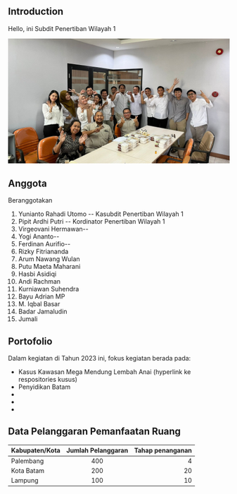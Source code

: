 ## Introduction

Hello, ini Subdit Penertiban Wilayah 1

![rombongan lenong](image/Rombongan_lenong.jpeg)

## Anggota

Beranggotakan

1. Yunianto Rahadi Utomo -- Kasubdit Penertiban Wilayah 1
2. Pipit Ardhi Putri -- Kordinator Penertiban Wilayah 1
3. Virgeovani Hermawan--
4. Yogi Ananto--
5. Ferdinan Aurifio--
6. Rizky Fitriananda
7. Arum Nawang Wulan
8. Putu Maeta Maharani
9. Hasbi Asidiqi
10. Andi Rachman
11. Kurniawan Suhendra
12. Bayu Adrian MP
13. M. Iqbal Basar
14. Badar Jamaludin
15. Jumali

## Portofolio

Dalam kegiatan di Tahun 2023 ini, fokus kegiatan berada pada:

- Kasus Kawasan Mega Mendung Lembah Anai (hyperlink ke respositories kusus)
- Penyidikan Batam
-
-
-

## Data Pelanggaran Pemanfaatan Ruang

| Kabupaten/Kota | Jumlah Pelanggaran | Tahap penanganan |
| -------------- | :----------------: | ---------------: |
| Palembang      |        400         |                4 |
| Kota Batam     |        200         |               20 |
| Lampung        |        100         |               10 |
